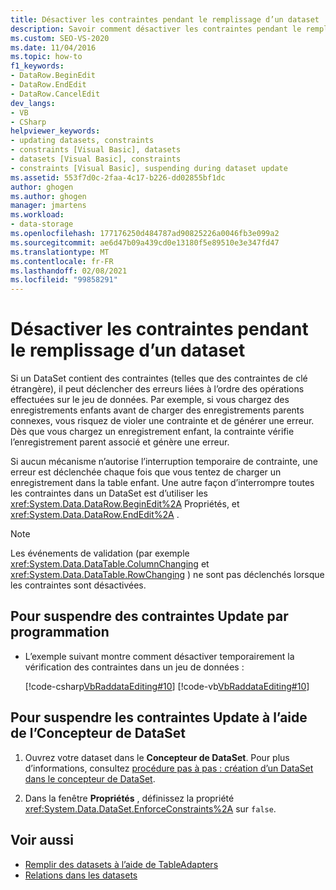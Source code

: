 ```yaml
---
title: Désactiver les contraintes pendant le remplissage d’un dataset
description: Savoir comment désactiver les contraintes pendant le remplissage d’un jeu de données. Suspendez les contraintes de mise à jour par programmation ou à l’aide de l’Concepteur de DataSet.
ms.custom: SEO-VS-2020
ms.date: 11/04/2016
ms.topic: how-to
f1_keywords:
- DataRow.BeginEdit
- DataRow.EndEdit
- DataRow.CancelEdit
dev_langs:
- VB
- CSharp
helpviewer_keywords:
- updating datasets, constraints
- constraints [Visual Basic], datasets
- datasets [Visual Basic], constraints
- constraints [Visual Basic], suspending during dataset update
ms.assetid: 553f7d0c-2faa-4c17-b226-dd02855bf1dc
author: ghogen
ms.author: ghogen
manager: jmartens
ms.workload:
- data-storage
ms.openlocfilehash: 177176250d484787ad90825226a0046fb3e099a2
ms.sourcegitcommit: ae6d47b09a439cd0e13180f5e89510e3e347fd47
ms.translationtype: MT
ms.contentlocale: fr-FR
ms.lasthandoff: 02/08/2021
ms.locfileid: "99858291"
---
```

# <a name="turn-off-constraints-while-filling-a-dataset"></a>Désactiver les contraintes pendant le remplissage d’un dataset

Si un DataSet contient des contraintes (telles que des contraintes de clé étrangère), il peut déclencher des erreurs liées à l’ordre des opérations effectuées sur le jeu de données. Par exemple, si vous chargez des enregistrements enfants avant de charger des enregistrements parents connexes, vous risquez de violer une contrainte et de générer une erreur. Dès que vous chargez un enregistrement enfant, la contrainte vérifie l’enregistrement parent associé et génère une erreur.

Si aucun mécanisme n’autorise l’interruption temporaire de contrainte, une erreur est déclenchée chaque fois que vous tentez de charger un enregistrement dans la table enfant. Une autre façon d’interrompre toutes les contraintes dans un DataSet est d’utiliser les <xref:System.Data.DataRow.BeginEdit%2A> Propriétés, et <xref:System.Data.DataRow.EndEdit%2A> .

> [!NOTE]
> Les événements de validation (par exemple <xref:System.Data.DataTable.ColumnChanging> et <xref:System.Data.DataTable.RowChanging> ) ne sont pas déclenchés lorsque les contraintes sont désactivées.

## <a name="to-suspend-update-constraints-programmatically"></a>Pour suspendre des contraintes Update par programmation

- L’exemple suivant montre comment désactiver temporairement la vérification des contraintes dans un jeu de données :

     [!code-csharp[VbRaddataEditing#10](../data-tools/codesnippet/CSharp/turn-off-constraints-while-filling-a-dataset_1.cs)]
     [!code-vb[VbRaddataEditing#10](../data-tools/codesnippet/VisualBasic/turn-off-constraints-while-filling-a-dataset_1.vb)]

## <a name="to-suspend-update-constraints-using-the-dataset-designer"></a>Pour suspendre les contraintes Update à l’aide de l’Concepteur de DataSet

1. Ouvrez votre dataset dans le **Concepteur de DataSet**. Pour plus d’informations, consultez [procédure pas à pas : création d’un DataSet dans le concepteur de DataSet](walkthrough-creating-a-dataset-with-the-dataset-designer.md).

2. Dans la fenêtre **Propriétés** , définissez la propriété <xref:System.Data.DataSet.EnforceConstraints%2A> sur `false`.

## <a name="see-also"></a>Voir aussi

- [Remplir des datasets à l’aide de TableAdapters](../data-tools/fill-datasets-by-using-tableadapters.md)
- [Relations dans les datasets](../data-tools/relationships-in-datasets.md)
